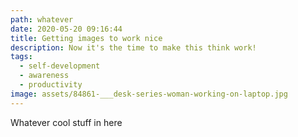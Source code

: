 ```yaml
---
path: whatever
date: 2020-05-20 09:16:44
title: Getting images to work nice
description: Now it's the time to make this think work!
tags:
  - self-development
  - awareness
  - productivity
image: assets/84861-___desk-series-woman-working-on-laptop.jpg
---
```

Whatever cool stuff in here